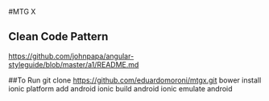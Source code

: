 #MTG X

## Clean Code Pattern
https://github.com/johnpapa/angular-styleguide/blob/master/a1/README.md

##To Run
git clone https://github.com/eduardomoroni/mtgx.git
bower install
ionic platform add android
ionic build android
ionic emulate android